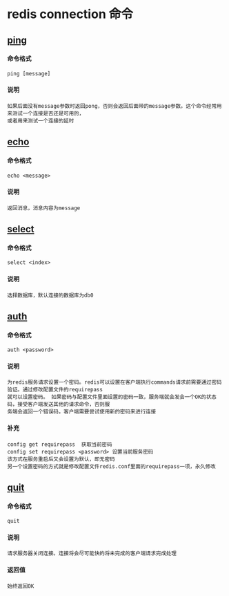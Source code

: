 # redis connection 命令
## [ping](http://www.redis.cn/commands/ping.html)
#### 命令格式
    ping [message]
#### 说明
    如果后面没有message参数时返回pong，否则会返回后面带的message参数。这个命令经常用来测试一个连接是否还是可用的，
    或者用来测试一个连接的延时
## [echo](http://www.redis.cn/commands/echo.html)
#### 命令格式
    echo <message>
#### 说明
    返回消息，消息内容为message
## [select](http://www.redis.cn/commands/select.html)
#### 命令格式
    select <index>
#### 说明
    选择数据库，默认连接的数据库为db0
## [auth](http://www.redis.cn/commands/auth.html)
#### 命令格式
    auth <password>
#### 说明
    为redis服务请求设置一个密码。redis可以设置在客户端执行commands请求前需要通过密码验证。通过修改配置文件的requirepass
    就可以设置密码。 如果密码与配置文件里面设置的密码一致，服务端就会发会一个OK的状态码，接受客户端发送其他的请求命令，否则服
    务端会返回一个错误码，客户端需要尝试使用新的密码来进行连接
#### 补充
    config get requirepass  获取当前密码
    config set requirepass <password> 设置当前服务密码
    该方式在服务重启后又会设置为默认，即无密码
    另一个设置密码的方式就是修改配置文件redis.conf里面的requirepass一项，永久修改
## [quit](http://www.redis.cn/commands/quit.html)
#### 命令格式
    quit
#### 说明
    请求服务器关闭连接。连接将会尽可能快的将未完成的客户端请求完成处理
#### 返回值
    始终返回OK